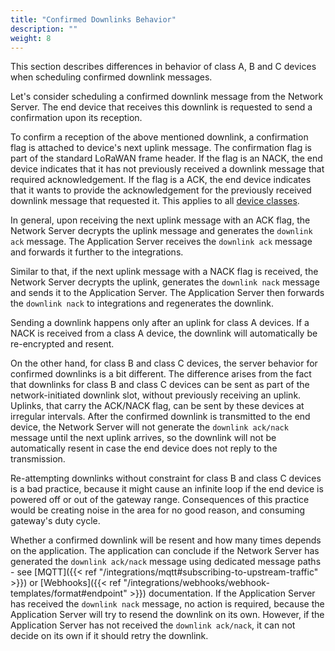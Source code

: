 ```yaml
---
title: "Confirmed Downlinks Behavior"
description: ""
weight: 8
---
```


This section describes differences in behavior of class A, B and C devices when scheduling confirmed downlink messages.

<!--more-->

Let's consider scheduling a confirmed downlink message from the Network Server. The end device that receives this downlink is requested to send a confirmation upon its reception.

To confirm a reception of the above mentioned downlink, a confirmation flag is attached to device's next uplink message. The confirmation flag is part of the standard LoRaWAN frame header. If the flag is an NACK, the end device indicates that it has not previously received a downlink message that required acknowledgement. If the flag is a ACK, the end device indicates that it wants to provide the acknowledgement for the previously received downlink message that requested it. This applies to all [device classes](https://www.thethingsnetwork.org/docs/lorawan/classes/).

In general, upon receiving the next uplink message with an ACK flag, the Network Server decrypts the uplink message and generates the `downlink ack` message. The Application Server receives the `downlink ack` message and  forwards it further to the integrations.

Similar to that, if the next uplink message with a NACK flag is received, the Network Server decrypts the uplink, generates the `downlink nack` message and sends it to the Application Server. The Application Server then forwards the `downlink nack` to integrations and regenerates the downlink. 

Sending a downlink happens only after an uplink for class A devices. If a NACK is received from a class A device, the downlink will automatically be re-encrypted and resent.

On the other hand, for class B and class C devices, the server behavior for confirmed downlinks is a bit different. The difference arises from the fact that downlinks for class B and class C devices can be sent as part of the network-initiated downlink slot, without previously receiving an uplink. Uplinks, that carry the ACK/NACK flag, can be sent by these devices at irregular intervals. After the confirmed downlink is transmitted to the end device, the Network Server will not generate the `downlink ack/nack` message until the next uplink arrives, so the downlink will not be automatically resent in case the end device does not reply to the transmission.

Re-attempting downlinks without constraint for class B and class C devices is a bad practice, because it might cause an infinite loop if the end device is powered off or out of the gateway range. Consequences of this practice would be creating noise in the area for no good reason, and consuming gateway's duty cycle.

Whether a confirmed downlink will be resent and how many times depends on the application. The application can conclude if the Network Server has generated the `downlink ack/nack` message using dedicated message paths - see [MQTT]({{< ref "/integrations/mqtt#subscribing-to-upstream-traffic" >}}) or [Webhooks]({{< ref "/integrations/webhooks/webhook-templates/format#endpoint" >}}) documentation. If the Application Server has received the `downlink nack` message, no action is required, because the Application Server will try to resend the downlink on its own. However, if the Application Server has not received the `downlink ack/nack`, it can not decide on its own if it should retry the downlink.